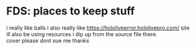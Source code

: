# FDS: places to keep stuff
i really like balls
i also really like https://hololiveerror.hololivepro.com/ site <br>
ill also be using resources i dip up from the source file there. <br>
cover please dont sue me thanks
